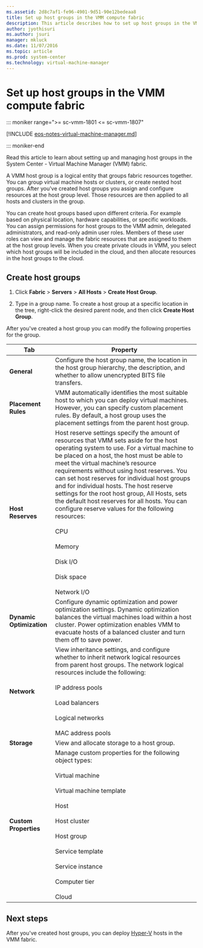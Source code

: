 ```yaml
---
ms.assetid: 2d8c7af1-fe96-4901-9d51-90e12bedeaa8
title: Set up host groups in the VMM compute fabric
description: This article describes how to set up host groups in the VMM fabric
author: jyothisuri
ms.author: jsuri
manager: mkluck
ms.date: 11/07/2016
ms.topic: article
ms.prod: system-center
ms.technology: virtual-machine-manager
---
```


# Set up host groups in the VMM compute fabric

::: moniker range=">= sc-vmm-1801 <= sc-vmm-1807"

[!INCLUDE [eos-notes-virtual-machine-manager.md](../includes/eos-notes-virtual-machine-manager.md)]

::: moniker-end

Read this article to learn about setting up and managing host groups in the System Center - Virtual Machine Manager (VMM) fabric.

A VMM host group is a logical entity that groups fabric resources together. You can group virtual machine hosts or clusters, or create nested host groups. After you've created host groups you assign and configure resources at the host group level. Those resources are then applied to all hosts and clusters in the group.

You can create host groups based upon different criteria. For example based on physical location, hardware capabilities, or specific workloads. You can assign permissions for host groups to the VMM admin, delegated administrators, and read-only admin user roles. Members of these user roles can view and manage the fabric resources that are assigned to them at the host group levels. When you create private clouds in VMM,  you select which host groups will be included in the cloud, and then allocate resources in the host groups to the cloud.

## Create host groups

1.  Click **Fabric** > **Servers** > **All Hosts** > **Create Host Group**.

2.  Type in a group name. To create a host group at a specific location in the tree, right\-click the desired parent node, and then click **Create Host Group**.

After you've created a host group you can modify the following properties for the group.

**Tab** | **Property**
--- |---
**General** | Configure the host group name, the location in the host group hierarchy, the description, and whether to allow unencrypted BITS file transfers.
**Placement Rules** | VMM automatically identifies the most suitable host to which you can deploy virtual machines. However, you can specify custom placement rules. By default, a host group uses the placement settings from the parent host group.|
**Host Reserves** | Host reserve settings specify the amount of resources that VMM sets aside for the host operating system to use. For a virtual machine to be placed on a host, the host must be able to meet the virtual machine’s resource requirements without using host reserves. You can set host reserves for individual host groups and for individual hosts. The host reserve settings for the root host group, All Hosts, sets the default host reserves for all hosts. You can configure reserve values for the following resources:<br/><br/> CPU<br/><br/> Memory<br/><br/> Disk I/O<br/><br/> Disk space<br/><br/> Network I/O
**Dynamic Optimization** | Configure dynamic optimization and power optimization settings. Dynamic optimization balances the virtual machines load within a host cluster. Power optimization enables VMM to evacuate hosts of a balanced cluster and turn them off to save power.
**Network** | View inheritance settings, and configure whether to inherit network logical resources from parent host groups. The network logical resources include the following:<br/><br/> IP address pools<br/><br/> Load balancers<br/><br/> Logical networks<br/><br/> MAC address pools
**Storage** | View and allocate storage to a host group.
**Custom Properties** |  Manage custom properties for the following object types:<br/><br/> Virtual machine<br/><br/> Virtual machine template<br/><br/> Host<br/><br/> Host cluster<br/><br/> Host group<br/><br/> Service template<br/><br/> Service instance<br/><br/> Computer tier<br/><br/> Cloud

## Next steps

After you've created host groups, you can deploy [Hyper-V](hyper-v-hosts.md) hosts in the VMM fabric.
